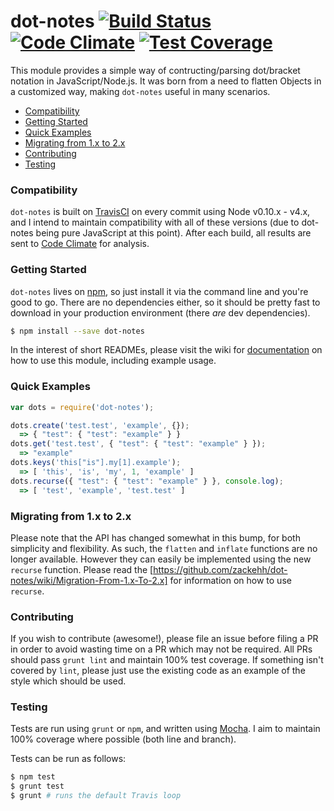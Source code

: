 dot-notes [![Build Status](https://travis-ci.org/zackehh/dot-notes.svg?branch=master)](https://travis-ci.org/zackehh/dot-notes) [![Code Climate](https://codeclimate.com/github/zackehh/dot-notes/badges/gpa.svg)](https://codeclimate.com/github/zackehh/dot-notes) [![Test Coverage](https://codeclimate.com/github/zackehh/dot-notes/badges/coverage.svg)](https://codeclimate.com/github/zackehh/dot-notes)
=========

This module provides a simple way of contructing/parsing dot/bracket notation in JavaScript/Node.js. It was born from a need to flatten Objects in a customized way, making `dot-notes` useful in many scenarios.

- [Compatibility](#compatibility)
- [Getting Started](#setup)
- [Quick Examples](#quick-examples)
- [Migrating from 1.x to 2.x](#migrating-from-1x-to-2x)
- [Contributing](#contributing)
- [Testing](#testing)

### Compatibility

`dot-notes` is built on [TravisCI](https://travis-ci.org/zackehh/dot-notes) on every commit using Node v0.10.x - v4.x, and I intend to maintain compatibility with all of these versions (due to dot-notes being pure JavaScript at this point). After each build, all results are sent to [Code Climate](https://codeclimate.com/github/zackehh/dot-notes) for analysis.

### Getting Started

`dot-notes` lives on [npm](https://www.npmjs.com/package/dot-notes), so just install it via the command line and you're good to go. There are no dependencies either, so it should be pretty fast to download in your production environment (there *are* dev dependencies).


```bash
$ npm install --save dot-notes
```

In the interest of short READMEs, please visit the wiki for [documentation](https://github.com/zackehh/dot-notes/wiki) on how to use this module, including example usage.

### Quick Examples

```javascript
var dots = require('dot-notes');

dots.create('test.test', 'example', {});
  => { "test": { "test": "example" } }
dots.get('test.test', { "test": { "test": "example" } });
  => "example"
dots.keys('this["is"].my[1].example');
  => [ 'this', 'is', 'my', 1, 'example' ]
dots.recurse({ "test": { "test": "example" } }, console.log);
  => [ 'test', 'example', 'test.test' ]

```

### Migrating from 1.x to 2.x

Please note that the API has changed somewhat in this bump, for both simplicity and flexibility. As such, the `flatten` and `inflate` functions are no longer available. However they can easily be implemented using the new `recurse` function. Please read the [https://github.com/zackehh/dot-notes/wiki/Migration-From-1.x-To-2.x] for information on how to use `recurse`.

### Contributing

If you wish to contribute (awesome!), please file an issue before filing a PR in order to avoid wasting time on a PR which may not be required. All PRs should pass `grunt lint` and maintain 100% test coverage. If something isn't covered by `lint`, please just use the existing code as an example of the style which should be used.

### Testing

Tests are run using `grunt` or `npm`, and written using [Mocha](https://mochajs.org/). I aim to maintain 100% coverage where possible (both line and branch).

Tests can be run as follows:

```bash
$ npm test
$ grunt test
$ grunt # runs the default Travis loop
```